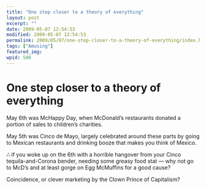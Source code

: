 ```yaml
---
title: "One step closer to a theory of everything"
layout: post
excerpt: ""
date: 2009-05-07 12:54:53
modified: 2009-05-07 12:54:53
permalink: 2009/05/07/one-step-closer-to-a-theory-of-everything/index.html
tags: ["Amusing"]
featured_img: 
wpid: 586
---
```


# One step closer to a theory of everything

May 6th was McHappy Day, when McDonald’s restaurants donated a portion of sales to children’s charities.

May 5th was Cinco de Mayo, largely celebrated around these parts by going to Mexican restaurants and drinking booze that makes you think of Mexico.

**∴** if you woke up on the 6th with a horrible hangover from your Cinco tequila-and-Corona bender, needing some greasy food stat — why not go to McD’s and at least gorge on Egg McMuffins for a good cause?

Coincidence, or clever marketing by the Clown Prince of Capitalism?